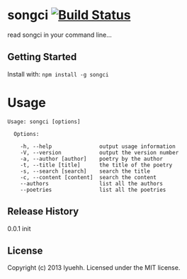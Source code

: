 # songci [![Build Status](https://secure.travis-ci.org/lyuehh/songci.png?branch=master)](http://travis-ci.org/lyuehh/songci)

read songci in your command line...

## Getting Started
Install with: `npm install -g songci`

Usage
=====

```
Usage: songci [options]

  Options:

    -h, --help               output usage information
    -V, --version            output the version number
    -a, --author [author]    poetry by the author
    -t, --title [title]      the title of the poetry
    -s, --search [search]    search the title
    -c, --content [content]  search the content
    --authors                list all the authors
    --poetries               list all the poetries
```


## Release History

0.0.1 init

## License
Copyright (c) 2013 lyuehh. Licensed under the MIT license.
